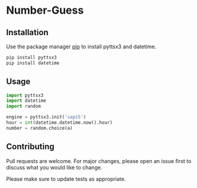 # Number-Guess
## Installation

Use the package manager [pip](https://pip.pypa.io/en/stable/) to install pyttsx3 and datetime.

```bash
pip install pyttsx3
pip install datetime
```

## Usage

```python
import pyttsx3
import datetime
import random

engine = pyttsx3.init('sapi5')
hour = int(datetime.datetime.now().hour)
number = random.choice(a)

```

## Contributing
Pull requests are welcome. For major changes, please open an issue first to discuss what you would like to change.

Please make sure to update tests as appropriate.
